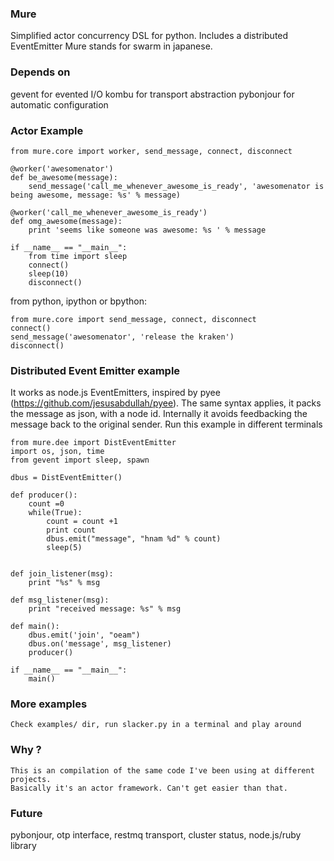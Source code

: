 ### Mure
Simplified actor concurrency DSL for python. Includes a distributed EventEmitter
Mure stands for swarm in japanese.

### Depends on
gevent for evented I/O
kombu for transport abstraction
pybonjour for automatic configuration

### Actor Example
    from mure.core import worker, send_message, connect, disconnect

    @worker('awesomenator')
    def be_awesome(message):
        send_message('call_me_whenever_awesome_is_ready', 'awesomenator is being awesome, message: %s' % message)

    @worker('call_me_whenever_awesome_is_ready')
    def omg_awesome(message):
        print 'seems like someone was awesome: %s ' % message

    if __name__ == "__main__":
        from time import sleep
        connect()
        sleep(10)
        disconnect()

from python, ipython or bpython:

    from mure.core import send_message, connect, disconnect
    connect()
    send_message('awesomenator', 'release the kraken')
    disconnect()

### Distributed Event Emitter example
It works as node.js EventEmitters, inspired by pyee (https://github.com/jesusabdullah/pyee).
The same syntax applies, it packs the message as json, with a node id.
Internally it avoids feedbacking the message back to the original sender.
Run this example in different terminals

    from mure.dee import DistEventEmitter
    import os, json, time
    from gevent import sleep, spawn

    dbus = DistEventEmitter()

    def producer():
        count =0
        while(True):
            count = count +1
            print count
            dbus.emit("message", "hnam %d" % count) 
            sleep(5)


    def join_listener(msg):
        print "%s" % msg

    def msg_listener(msg):
        print "received message: %s" % msg

    def main():
        dbus.emit('join', "oeam")
        dbus.on('message', msg_listener)
        producer()

    if __name__ == "__main__":
        main()

### More examples
    Check examples/ dir, run slacker.py in a terminal and play around

### Why ?
    This is an compilation of the same code I've been using at different projects.
    Basically it's an actor framework. Can't get easier than that.

### Future
pybonjour, otp interface, restmq transport, cluster status, node.js/ruby library

